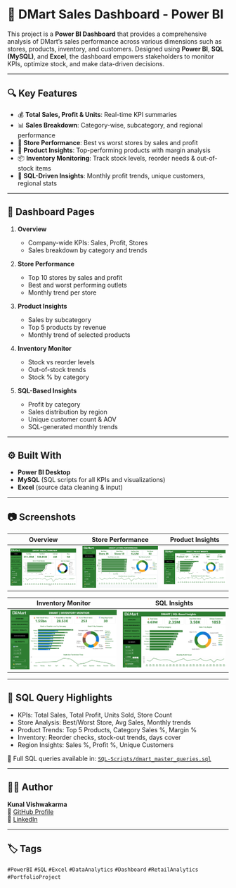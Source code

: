 # 🛒 DMart Sales Dashboard - Power BI

This project is a **Power BI Dashboard** that provides a comprehensive analysis of DMart’s sales performance across various dimensions such as stores, products, inventory, and customers. Designed using **Power BI**, **SQL (MySQL)**, and **Excel**, the dashboard empowers stakeholders to monitor KPIs, optimize stock, and make data-driven decisions.

---

## 🔍 Key Features

- 💰 **Total Sales, Profit & Units**: Real-time KPI summaries  
- 📊 **Sales Breakdown**: Category-wise, subcategory, and regional performance  
- 🏪 **Store Performance**: Best vs worst stores by sales and profit  
- 🧴 **Product Insights**: Top-performing products with margin analysis  
- 📦 **Inventory Monitoring**: Track stock levels, reorder needs & out-of-stock items  
- 🧠 **SQL-Driven Insights**: Monthly profit trends, unique customers, regional stats  

---

## 📁 Dashboard Pages

1. **Overview**  
   - Company-wide KPIs: Sales, Profit, Stores  
   - Sales breakdown by category and trends  

2. **Store Performance**  
   - Top 10 stores by sales and profit  
   - Best and worst performing outlets  
   - Monthly trend per store  

3. **Product Insights**  
   - Sales by subcategory  
   - Top 5 products by revenue  
   - Monthly trend of selected products  

4. **Inventory Monitor**  
   - Stock vs reorder levels  
   - Out-of-stock trends  
   - Stock % by category  

5. **SQL-Based Insights**  
   - Profit by category  
   - Sales distribution by region  
   - Unique customer count & AOV  
   - SQL-generated monthly trends  

---

## ⚙️ Built With

- **Power BI Desktop**
- **MySQL** (SQL scripts for all KPIs and visualizations)
- **Excel** (source data cleaning & input)

---

## 📷 Screenshots

| Overview | Store Performance | Product Insights |
|----------|-------------------|------------------|
| ![Overview](PowerBI-Dashboard-Screenshots/overview.png) | ![Store](PowerBI-Dashboard-Screenshots/store_performance.png) | ![Product](PowerBI-Dashboard-Screenshots/product_insights.png) |

| Inventory Monitor | SQL Insights |
|-------------------|--------------|
| ![Inventory](PowerBI-Dashboard-Screenshots/inventory_monitor.png) | ![SQL](PowerBI-Dashboard-Screenshots/sql_insights.png) |

---

## 📜 SQL Query Highlights

- KPIs: Total Sales, Total Profit, Units Sold, Store Count
- Store Analysis: Best/Worst Store, Avg Sales, Monthly trends
- Product Trends: Top 5 Products, Category Sales %, Margin %
- Inventory: Reorder checks, stock-out trends, days cover
- Region Insights: Sales %, Profit %, Unique Customers

📁 Full SQL queries available in: [`SQL-Scripts/dmart_master_queries.sql`](SQL-Scripts/dmart_master_queries.sql)

---

## 👨‍💻 Author

**Kunal Vishwakarma**  
🔗 [GitHub Profile](https://github.com/KunalVishwakarma55)  
🔗 [LinkedIn](https://www.linkedin.com/in/kunal-vishwakarma-18686636a/)

---

## 🏷️ Tags  
`#PowerBI` `#SQL` `#Excel` `#DataAnalytics` `#Dashboard` `#RetailAnalytics` `#PortfolioProject`
